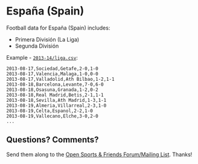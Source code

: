 # España (Spain)

Football data for España (Spain) includes:

- Primera División (La Liga)
- Segunda División

Example - [`2013-14/liga.csv`](2013-14/liga.csv):

~~~
2013-08-17,Sociedad,Getafe,2-0,1-0
2013-08-17,Valencia,Malaga,1-0,0-0
2013-08-17,Valladolid,Ath Bilbao,1-2,1-1
2013-08-18,Barcelona,Levante,7-0,6-0
2013-08-18,Osasuna,Granada,1-2,0-2
2013-08-18,Real Madrid,Betis,2-1,1-1
2013-08-18,Sevilla,Ath Madrid,1-3,1-1
2013-08-19,Almeria,Villarreal,2-3,1-0
2013-08-19,Celta,Espanol,2-2,1-0
2013-08-19,Vallecano,Elche,3-0,2-0
...
~~~


## Questions? Comments?

Send them along to the
[Open Sports & Friends Forum/Mailing List](http://groups.google.com/group/opensport).
Thanks!
